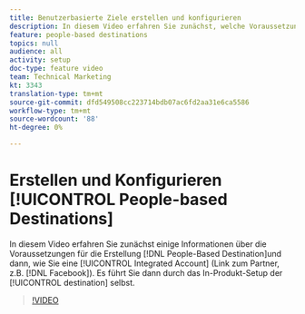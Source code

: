 ```yaml
---
title: Benutzerbasierte Ziele erstellen und konfigurieren
description: In diesem Video erfahren Sie zunächst, welche Voraussetzungen für die Erstellung eines benutzerspezifischen Ziels erfüllt sein müssen. Außerdem erfahren Sie, wie Sie ein integriertes Konto konfigurieren können (Link zum Partner, z. B. Facebook). Dann führt es Sie durch die Produkteinstellung des Ziels selbst.
feature: people-based destinations
topics: null
audience: all
activity: setup
doc-type: feature video
team: Technical Marketing
kt: 3343
translation-type: tm+mt
source-git-commit: dfd549508cc223714bdb07ac6fd2aa31e6ca5586
workflow-type: tm+mt
source-wordcount: '88'
ht-degree: 0%

---
```



# Erstellen und Konfigurieren [!UICONTROL People-based Destinations]

In diesem Video erfahren Sie zunächst einige Informationen über die Voraussetzungen für die Erstellung [!DNL People-Based Destination]und dann, wie Sie eine [!UICONTROL Integrated Account] (Link zum Partner, z.B. [!DNL Facebook]). Es führt Sie dann durch das In-Produkt-Setup der [!UICONTROL destination] selbst.

>[!VIDEO](https://video.tv.adobe.com/v/28955/?quality=12)

